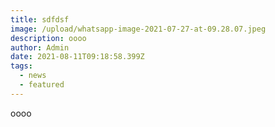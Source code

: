 ```yaml
---
title: sdfdsf
image: /upload/whatsapp-image-2021-07-27-at-09.28.07.jpeg
description: oooo
author: Admin
date: 2021-08-11T09:18:58.399Z
tags:
  - news
  - featured
---
```

oooo